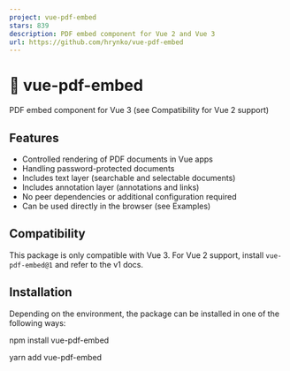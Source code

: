 ```yaml
---
project: vue-pdf-embed
stars: 839
description: PDF embed component for Vue 2 and Vue 3
url: https://github.com/hrynko/vue-pdf-embed
---
```


📄 vue-pdf-embed
================

PDF embed component for Vue 3 (see Compatibility for Vue 2 support)

Features
--------

-   Controlled rendering of PDF documents in Vue apps
-   Handling password-protected documents
-   Includes text layer (searchable and selectable documents)
-   Includes annotation layer (annotations and links)
-   No peer dependencies or additional configuration required
-   Can be used directly in the browser (see Examples)

Compatibility
-------------

This package is only compatible with Vue 3. For Vue 2 support, install `vue-pdf-embed@1` and refer to the v1 docs.

Installation
------------

Depending on the environment, the package can be installed in one of the following ways:

npm install vue-pdf-embed

yarn add vue-pdf-embed

<script src\="https://unpkg.com/vue-pdf-embed"\></script\>

Usage
-----

<script setup>
import VuePdfEmbed from 'vue-pdf-embed'
// optional styles
import 'vue-pdf-embed/dist/styles/annotationLayer.css'
import 'vue-pdf-embed/dist/styles/textLayer.css'
// either URL, Base64, binary, or document proxy
const pdfSource \= '<PDF\_URL>'
</script\>

<template\>
  <VuePdfEmbed annotation-layer text-layer :source\="pdfSource" />
</template\>

### Props

Name

Type

Accepted values

Description

annotationLayer

`boolean`

whether the annotation layer should be enabled

height

`number`

natural numbers

desired page height in pixels (ignored if the width property is specified)

imageResourcesPath

`string`

URL or path with trailing slash

path for icons used in the annotation layer

linkService

`PDFLinkService`

document navigation service to override the default one (emitting `internal-link-clicked`)

page

`number`

`1` to the last page number

number of the page to display (displaying all pages if not specified)

rotation

`number`

`0`, `90`, `180`, `270` (multiples of `90`)

desired page rotation angle in degrees

scale

`number`

rational numbers

desired page viewport scale

source

`string`  
`object`  
`PDFDocumentProxy`

document URL or Base64 or typed array or document proxy

source of the document to display

textLayer

`boolean`

whether the text layer should be enabled

width

`number`

natural numbers

desired page width in pixels

### Events

Name

Value

Description

internal-link-clicked

destination page number

internal link was clicked

loaded

PDF document proxy

finished loading the document

loading-failed

error object

failed to load document

password-requested

object with `callback` function and `isWrongPassword` flag

password is needed to display the document

progress

object with number of `loaded` pages along with `total` number of pages

tracking document loading progress

rendered

–

finished rendering the document

rendering-failed

error object

failed to render document

### Slots

Name

Props

Description

after-page

`page` (page number)

content to be added after each page

before-page

`page` (page number)

content to be added before each page

### Public Methods

Name

Arguments

Description

download

filename (`string`)

download document

print

print resolution (`number`), filename (`string`), all pages flag (`boolean`)

print document via browser interface

**Note:** Public methods can be accessed through a template ref.

Common Issues and Caveats
-------------------------

### Server-Side Rendering

This is a client-side library, so it is important to keep this in mind when working with SSR (server-side rendering) frameworks such as Nuxt. Depending on the framework used, you may need to properly configure the library import or use a wrapper.

### Web Worker Loading

The web worker used to handle PDF documents is loaded by default. However, this may not be acceptable due to bundler restrictions or CSP (Content Security Policy). In such cases it is recommended to use the essential build (`index.essential.mjs`) and set up the worker manually using the exposed `GlobalWorkerOptions`.

import { GlobalWorkerOptions } from 'vue-pdf-embed/dist/index.essential.mjs'
import PdfWorker from 'pdfjs-dist/build/pdf.worker.mjs?url'

GlobalWorkerOptions.workerSrc \= PdfWorker

### Document Loading

Typically, document loading is internally handled within the component. However, for optimization purposes, the document can be loaded in the `useVuePdfEmbed` composable function and then passed as the `source` prop of the component (e.g. when sharing the source between multiple instances of the component).

<script setup>
import VuePdfEmbed, { useVuePdfEmbed } from 'vue-pdf-embed'
const { doc } \= useVuePdfEmbed({ source: '<PDF\_URL>' })
</script\>

<template\>
  <VuePdfEmbed :source\="doc" />
</template\>

### Resources

The path to predefined CMaps should be specified to ensure correct rendering of documents containing non-Latin characters, as well as in case of CMap-related errors:

<VuePdfEmbed
  :source\="{
    cMapUrl: 'https://unpkg.com/pdfjs-dist/cmaps/',
    url: '<PDF\_URL>',
  }"
/>

The image resource path must be specified for annotations to display correctly:

<VuePdfEmbed
  image-resources-path="https://unpkg.com/pdfjs-dist/web/images/"
  source="<PDF\_URL>"
/>

**Note:** The examples above use a CDN to load resources, however these resources can also be included in the build by installing the `pdfjs-dist` package as a dependency and further configuring the bundler.

Examples
--------

Basic Usage Demo (JSFiddle)

Advanced Usage Demo (JSFiddle)

Lazy Loading Demo (JSFiddle)

License
-------

MIT License. Please see LICENSE file for more information.
